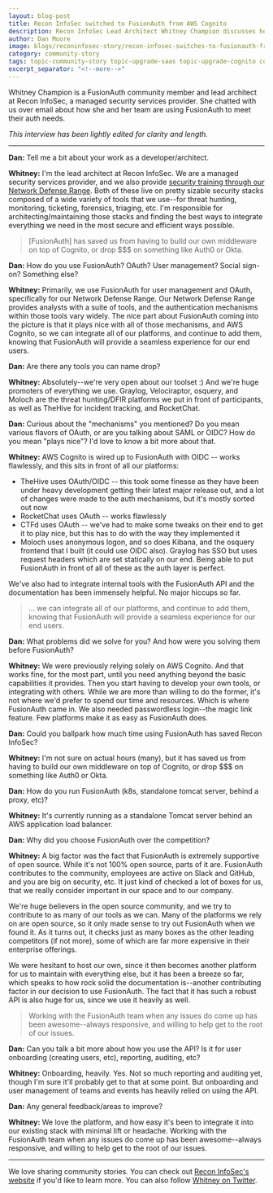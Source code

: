 ```yaml
---
layout: blog-post
title: Recon InfoSec switched to FusionAuth from AWS Cognito 
description: Recon InfoSec Lead Architect Whitney Champion discusses how FusionAuth has helped her business provide a seamless experience to their end users.
author: Dan Moore
image: blogs/reconinfosec-story/recon-infosec-switches-to-fusionauth-from-aws-cognito.png
category: community-story
tags: topic-community-story topic-upgrade-saas topic-upgrade-cognito community-story cognito upgrade oidc
excerpt_separator: "<!--more-->"
---
```


Whitney Champion is a FusionAuth community member and lead architect at Recon InfoSec, a managed security services provider. She chatted with us over email about how she and her team are using FusionAuth to meet their auth needs. 

<!--more-->

*This interview has been lightly edited for clarity and length.*

-------

**Dan:** Tell me a bit about your work as a developer/architect.

**Whitney:** I'm the lead architect at Recon InfoSec. We are a managed security services provider, and we also provide [security training through our Network Defense Range](https://www.reconinfosec.com/training/). Both of these live on pretty sizable security stacks composed of a wide variety of tools that we use--for threat hunting, monitoring, ticketing, forensics, triaging, etc. I'm responsible for architecting/maintaining those stacks and finding the best ways to integrate everything we need in the most secure and efficient ways possible. 

> [FusionAuth] has saved us from having to build our own middleware on top of Cognito, or drop $$$ on something like Auth0 or Okta. 

**Dan:** How do you use FusionAuth? OAuth? User management? Social sign-on? Something else?

**Whitney:** Primarily, we use FusionAuth for user management and OAuth, specifically for our Network Defense Range. Our Network Defense Range provides analysts with a suite of tools, and the authentication mechanisms within those tools vary widely. The nice part about FusionAuth coming into the picture is that it plays nice with all of those mechanisms, and AWS Cognito, so we can integrate all of our platforms, and continue to add them, knowing that FusionAuth will provide a seamless experience for our end users. 

**Dan:** Are there any tools you can name drop?

**Whitney:** Absolutely--we're very open about our toolset :) And we're huge promoters of everything we use. Graylog, Velociraptor, osquery, and Moloch are the threat hunting/DFIR platforms we put in front of participants, as well as TheHive for incident tracking, and RocketChat. 

**Dan:** Curious about the "mechanisms" you mentioned? Do you mean various flavors of OAuth, or are you talking about SAML or OIDC? How do you mean "plays nice"? I'd love to know a bit more about that.

**Whitney:** AWS Cognito is wired up to FusionAuth with OIDC -- works flawlessly, and this sits in front of all our platforms:

* TheHive uses OAuth/OIDC -- this took some finesse as they have been under heavy development getting their latest major release out, and a lot of changes were made to the auth mechanisms, but it's mostly sorted out now
* RocketChat uses OAuth -- works flawlessly
* CTFd uses OAuth -- we've had to make some tweaks on their end to get it to play nice, but this has to do with the way they implemented it
* Moloch uses anonymous logon, and so does Kibana, and the osquery frontend that I built (it could use OIDC also). Graylog has SSO but uses request headers which are set statically on our end. Being able to put FusionAuth in front of all of these as the auth layer is perfect.

We've also had to integrate internal tools with the FusionAuth API and the documentation has been immensely helpful. No major hiccups so far.

> ... we can integrate all of our platforms, and continue to add them, knowing that FusionAuth will provide a seamless experience for our end users. 

**Dan:** What problems did we solve for you? And how were you solving them before FusionAuth?

**Whitney:** We were previously relying solely on AWS Cognito. And that works fine, for the most part, until you need anything beyond the basic capabilities it provides. Then you start having to develop your own tools, or integrating with others. While we are more than willing to do the former, it's not where we'd prefer to spend our time and resources. Which is where FusionAuth came in. We also needed passwordless login--the magic link feature. Few platforms make it as easy as FusionAuth does.

**Dan:** Could you ballpark how much time using FusionAuth has saved Recon InfoSec? 

**Whitney:** I'm not sure on actual hours (many), but it has saved us from having to build our own middleware on top of Cognito, or drop $$$ on something like Auth0 or Okta. 

**Dan:** How do you run FusionAuth (k8s, standalone tomcat server, behind a proxy, etc)?

**Whitney:** It's currently running as a standalone Tomcat server behind an AWS application load balancer. 

**Dan:** Why did you choose FusionAuth over the competition?

**Whitney:** A big factor was the fact that FusionAuth is extremely supportive of open source. While it's not 100% open source, parts of it are. FusionAuth contributes to the community, employees are active on Slack and GitHub, and you are big on security, etc. It just kind of checked a lot of boxes for us, that we really consider important in our space and to our company. 

We're huge believers in the open source community, and we try to contribute to as many of our tools as we can. Many of the platforms we rely on are open source, so it only made sense to try out FusionAuth when we found it. As it turns out, it checks just as many boxes as the other leading competitors (if not more), some of which are far more expensive in their enterprise offerings. 

We were hesitant to host our own, since it then becomes another platform for us to maintain with everything else, but it has been a breeze so far, which speaks to how rock solid the documentation is--another contributing factor in our decision to use FusionAuth. The fact that it has such a robust API is also huge for us, since we use it heavily as well.

> Working with the FusionAuth team when any issues do come up has been awesome--always responsive, and willing to help get to the root of our issues. 

**Dan:** Can you talk a bit more about how you use the API? Is it for user onboarding (creating users, etc), reporting, auditing, etc? 

**Whitney:** Onboarding, heavily. Yes. Not so much reporting and auditing yet, though I'm sure it'll probably get to that at some point. But onboarding and user management of teams and events has heavily relied on using the API.

**Dan:** Any general feedback/areas to improve?

**Whitney:** We love the platform, and how easy it's been to integrate it into our existing stack with minimal lift or headache. Working with the FusionAuth team when any issues do come up has been awesome--always responsive, and willing to help get to the root of our issues. 

-------

We love sharing community stories. You can check out [Recon InfoSec's website](https://www.reconinfosec.com/) if you'd like to learn more. You can also follow [Whitney on Twitter](https://twitter.com/shortxstack/).
